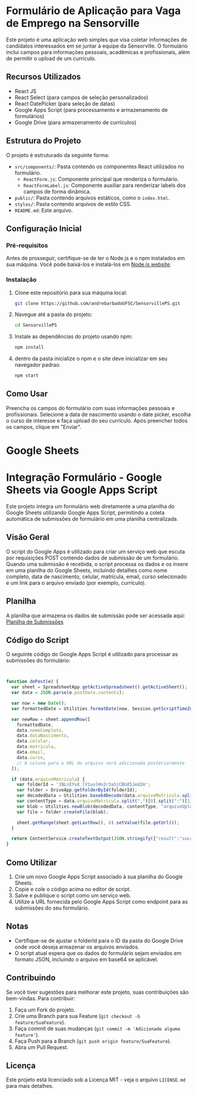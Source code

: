 # Formulário de Aplicação para Vaga de Emprego na Sensorville

Este projeto é uma aplicação web simples que visa coletar informações de candidatos interessados em se juntar à equipe da Sensorville. O formulário inclui campos para informações pessoais, acadêmicas e profissionais, além de permitir o upload de um currículo.

## Recursos Utilizados

- React JS
- React Select (para campos de seleção personalizados)
- React DatePicker (para seleção de datas)
- Google Apps Script (para processamento e armazenamento de formulários)
- Google Drive (para armazenamento de currículos)

## Estrutura do Projeto

O projeto é estruturado da seguinte forma:

- `src/components/`: Pasta contendo os componentes React utilizados no formulário.
  - `ReactForm.js`: Componente principal que renderiza o formulário.
  - `ReactFormLabel.js`: Componente auxiliar para renderizar labels dos campos de forma dinâmica.
- `public/`: Pasta contendo arquivos estáticos, como o `index.html`.
- `styles/`: Pasta contendo arquivos de estilo CSS.
- `README.md`: Este arquivo.

## Configuração Inicial

### Pré-requisitos

Antes de prosseguir, certifique-se de ter o Node.js e o npm instalados em sua máquina. Você pode baixá-los e instalá-los em [Node.js website](https://nodejs.org/en/download).

### Instalação

1. Clone este repositório para sua máquina local:

   ```bash
   git clone https://github.com/andrebarbadoUFSC/SensorvillePS.git
   ```

2. Navegue até a pasta do projeto:

   ```bash
   cd SensorvillePS
   ```

3. Instale as dependências do projeto usando npm:

   ```bash
   npm install
   ```

4. dentro da pasta inicialize o npm e o site deve inicializar em seu navegador padrao. 

   ```bash
   npm start 
   ```



## Como Usar

Preencha os campos do formulário com suas informações pessoais e profissionais. Selecione a data de nascimento usando o date picker, escolha o curso de interesse e faça upload do seu currículo. Após preencher todos os campos, clique em "Enviar".

# Google Sheets

# Integração Formulário - Google Sheets via Google Apps Script

Este projeto integra um formulário web diretamente a uma planilha do Google Sheets utilizando Google Apps Script, permitindo a coleta automática de submissões de formulário em uma planilha centralizada.

## Visão Geral

O script do Google Apps é utilizado para criar um serviço web que escuta por requisições POST contendo dados de submissão de um formulário. Quando uma submissão é recebida, o script processa os dados e os insere em uma planilha do Google Sheets, incluindo detalhes como nome completo, data de nascimento, celular, matrícula, email, curso selecionado e um link para o arquivo enviado (por exemplo, currículo).

## Planilha

A planilha que armazena os dados de submissão pode ser acessada aqui: [Planilha de Submissões](https://docs.google.com/spreadsheets/d/1ZoKOdCMM-_Gd9JsrEbokqqL1z_oX2phWTEJ0ybgZC8g/edit?usp=sharing)

## Código do Script

O seguinte código do Google Apps Script é utilizado para processar as submissões do formulário:

```javascript


function doPost(e) {
  var sheet = SpreadsheetApp.getActiveSpreadsheet().getActiveSheet();
  var data = JSON.parse(e.postData.contents);

  var now = new Date();
  var formattedDate = Utilities.formatDate(now, Session.getScriptTimeZone(), "yyyy-MM-dd HH:mm:ss");

  var newRow = sheet.appendRow([
    formattedDate,
    data.nomeCompleto,
    data.dataNascimento,
    data.celular,
    data.matricula,
    data.email,
    data.curso,
    // A coluna para o URL do arquivo será adicionada posteriormente
  ]);

  if (data.arquivoMatricula) {
    var folderId = '1NLnIYvX_lV1uulHn2r3aSjCBUdIJed2m';
    var folder = DriveApp.getFolderById(folderId);
    var decodedData = Utilities.base64Decode(data.arquivoMatricula.split(",")[1]);
    var contentType = data.arquivoMatricula.split(",")[0].split(":")[1].split(";")[0];
    var blob = Utilities.newBlob(decodedData, contentType, "arquivoUpload.pdf");
    var file = folder.createFile(blob);

    sheet.getRange(sheet.getLastRow(), 8).setValue(file.getUrl());
  }

  return ContentService.createTextOutput(JSON.stringify({"result":"success"})).setMimeType(ContentService.MimeType.JSON);
}

```

## Como Utilizar

1. Crie um novo Google Apps Script associado à sua planilha do Google Sheets.
2. Copie e cole o código acima no editor de script.
3. Salve e publique o script como um serviço web.
4. Utilize a URL fornecida pelo Google Apps Script como endpoint para as submissões do seu formulário.

## Notas

- Certifique-se de ajustar o folderId para o ID da pasta do Google Drive onde você deseja armazenar os arquivos enviados.
- O script atual espera que os dados do formulário sejam enviados em formato JSON, incluindo o arquivo em base64 se aplicável.


## Contribuindo

Se você tiver sugestões para melhorar este projeto, suas contribuições são bem-vindas. Para contribuir:

1. Faça um Fork do projeto.
2. Crie uma Branch para sua Feature (`git checkout -b feature/SuaFeature`).
3. Faça commit de suas mudanças (`git commit -m 'Adicionado alguma feature'`).
4. Faça Push para a Branch (`git push origin feature/SuaFeature`).
5. Abra um Pull Request.

## Licença

Este projeto está licenciado sob a Licença MIT - veja o arquivo `LICENSE.md` para mais detalhes.

